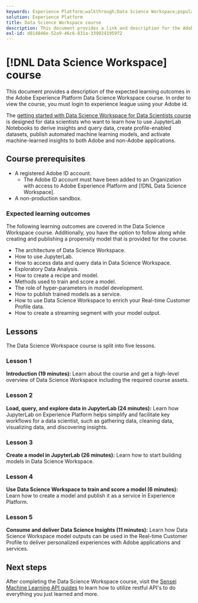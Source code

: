 ```yaml
---
keywords: Experience Platform;walkthrough;Data Science Workspace;popular topics;data science course;course;dsw
solution: Experience Platform
title: Data Science Workspace course
description: This document provides a link and description for the Adobe Experience Platform Data Science Workspace course.
exl-id: d814846e-52a9-46c6-831a-3399241959f2
---
```


# [!DNL Data Science Workspace] course

This document provides a description of the expected learning outcomes in the Adobe Experience Platform Data Science Workspace course. In order to view the course, you must login to experience league using your Adobe id.

The [getting started with Data Science Workspace for Data Scientists course](https://experienceleague.adobe.com/?recommended=ExperiencePlatform-U-1-2021.1.dsw) is designed for data scientists who want to learn how to use JupyterLab Notebooks to derive insights and query data, create profile-enabled datasets, publish automated machine learning models, and activate machine-learned insights to both Adobe and non-Adobe applications.

## Course prerequisites

- A registered Adobe ID account.
    - The Adobe ID account must have been added to an Organization with access to Adobe Experience Platform and [!DNL Data Science Workspace].
- A non-production sandbox.

### Expected learning outcomes

The following learning outcomes are covered in the Data Science Workspace course. Additionally, you have the option to follow along while creating and publishing a propensity model that is provided for the course.

- The architecture of Data Science Workspace.
- How to use JupyterLab.
- How to access data and query data in Data Science Workspace.
- Exploratory Data Analysis.
- How to create a recipe and model.
- Methods used to train and score a model.
- The role of hyper-parameters in model development.
- How to publish trained models as a service.
- How to use Data Science Workspace to enrich your Real-time Customer Profile data.
- How to create a streaming segment with your model output.

## Lessons

The Data Science Workspace course is split into five lessons.

### Lesson 1

**Introduction (19 minutes):** Learn about the course and get a high-level overview of Data Science Workspace including the required course assets.

### Lesson 2

**Load, query, and explore data in JupyterLab (24 minutes):** Learn how JupyterLab on Experience Platform helps simplify and facilitate key workflows for a data scientist, such as gathering data, cleaning data, visualizing data, and discovering insights.

### Lesson 3

**Create a model in JupyterLab (26 minutes):** Learn how to start building models in Data Science Workspace.

### Lesson 4

**Use Data Science Workspace to train and score a model (6 minutes):** Learn how to create a model and publish it as a service in Experience Platform.

### Lesson 5

**Consume and deliver Data Science Insights (11 minutes):** Learn how Data Science Workspace model outputs can be used in the Real-time Customer Profile to deliver personalized experiences with Adobe applications and services.

## Next steps

After completing the Data Science Workspace course, visit the [Sensei Machine Learning API guides](./api/getting-started.md) to learn how to utilize restful API's to do everything you just learned and more.



